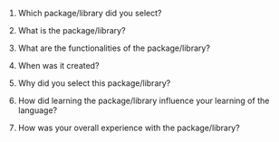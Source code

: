 1. Which package/library did you select?


2. What is the package/library?



3. What are the functionalities of the package/library?







4. When was it created?

5. Why did you select this package/library?



6. How did learning the package/library influence your learning of the language?



7. How was your overall experience with the package/library?


